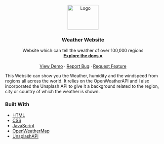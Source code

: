 <p align="center">
  <a href="https://github.com/SKAI-24/weather-website">
    <img src="https://www.pikpng.com/pngl/b/190-1909381_weather-symbols-png-weather-symbol-vector-free-clipart.png" alt="Logo" width="100" height="80">
  </a>

  <h3 align="center">Weather Website</h3>

  <p align="center">
    Website which can tell the weather of over 100,000 regions
    <br />
    <a href="https://github.com/SKAI-24/weather-website"><strong>Explore the docs »</strong></a>
    <br />
    <br />
    <a href="https://weather-website-app.netlify.app">View Demo</a>
    ·
    <a href="https://github.com/SKAI-24/weather-website/issues">Report Bug</a>
    ·
    <a href="https://github.com/SKAI-24/weather-website/issues">Request Feature</a>
  </p>
</p>

This Website can show you the Weather, humidity and the windspeed from regions all across the world. It relies on the OpenWeatherAPI and I also incorporated the Unsplash API to give it a background related to the region, city or country of which the weather is shown. 

### Built With

* [HTML](https://html.com/)
* [CSS](https://www.w3schools.com/css/)
* [JavaScript](https://www.javascript.com/)
* [OpenWeatherMap](https://openweathermap.org/)
* [UnsplashAPI](https://source.unsplash.com/)
